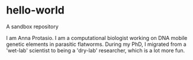 # hello-world
A sandbox repository

I am Anna Protasio. I am a computational biologist working on DNA mobile genetic elements in parasitic flatworms. During my PhD, I migrated from a 'wet-lab' scientist to being a 'dry-lab' researcher, which is a lot more fun.
